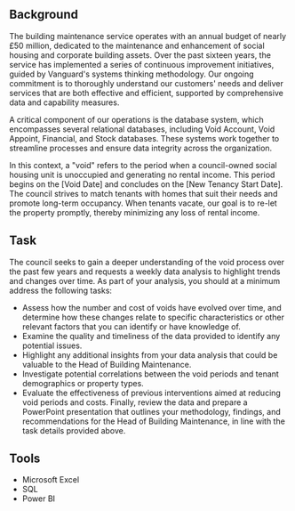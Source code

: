 ## Background
The building maintenance service operates with an annual budget of nearly £50 million, dedicated to the maintenance and enhancement of social housing and corporate building assets. Over the past sixteen years, the service has implemented a series of continuous improvement initiatives, guided by Vanguard's systems thinking methodology. Our ongoing commitment is to thoroughly understand our customers' needs and deliver services that are both effective and efficient, supported by comprehensive data and capability measures.

A critical component of our operations is the database system, which encompasses several relational databases, including Void Account, Void Appoint, Financial, and Stock databases. These systems work together to streamline processes and ensure data integrity across the organization.

In this context, a "void" refers to the period when a council-owned social housing unit is unoccupied and generating no rental income. This period begins on the [Void Date] and concludes on the [New Tenancy Start Date]. The council strives to match tenants with homes that suit their needs and promote long-term occupancy. When tenants vacate, our goal is to re-let the property promptly, thereby minimizing any loss of rental income.

## Task
The council seeks to gain a deeper understanding of the void process over the past few years and requests a weekly data analysis to highlight trends and changes over time. As part of your analysis, you should at a minimum address the following tasks:

- Assess how the number and cost of voids have evolved over time, and determine how these changes relate to specific characteristics or other relevant factors that you can identify or have knowledge of.
- Examine the quality and timeliness of the data provided to identify any potential issues.
- Highlight any additional insights from your data analysis that could be valuable to the Head of Building Maintenance.
- Investigate potential correlations between the void periods and tenant demographics or property types.
- Evaluate the effectiveness of previous interventions aimed at reducing void periods and costs.
Finally, review the data and prepare a PowerPoint presentation that outlines your methodology, findings, and recommendations for the Head of Building Maintenance, in line with the task details provided above.
     
## Tools
- Microsoft Excel
- SQL
- Power BI



